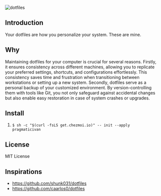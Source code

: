 ![dotfiles](https://github.com/pragmaticivan/dotfiles/assets/301291/291198e8-5175-4562-88a2-c885458cc003)


## Introduction

Your dotfiles are how you personalize your system. These are mine.

## Why

Maintaining dotfiles for your computer is crucial for several reasons. Firstly, it ensures consistency across different machines, allowing you to replicate your preferred settings, shortcuts, and configurations effortlessly. This consistency saves time and frustration when transitioning between workstations or setting up a new system. Secondly, dotfiles serve as a personal backup of your customized environment. By version-controlling them with tools like Git, you not only safeguard against accidental changes but also enable easy restoration in case of system crashes or upgrades.

## Install

1. `$ sh -c "$(curl -fsLS get.chezmoi.io)" -- init --apply pragmaticivan`

## License

MIT License

## Inspirations

* https://github.com/shunk031/dotfiles
* https://github.com/caarlos0/dotfiles
